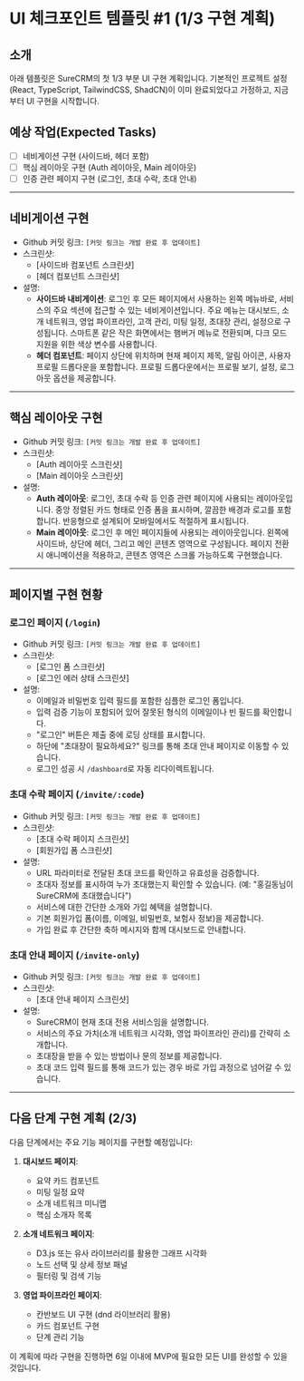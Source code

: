 # UI 체크포인트 템플릿 #1 (1/3 구현 계획)

## 소개

아래 템플릿은 SureCRM의 첫 1/3 부분 UI 구현 계획입니다. 기본적인 프로젝트 설정(React, TypeScript, TailwindCSS, ShadCN)이 이미 완료되었다고 가정하고, 지금부터 UI 구현을 시작합니다.

## 예상 작업(Expected Tasks)

- [ ] 네비게이션 구현 (사이드바, 헤더 포함)
- [ ] 핵심 레이아웃 구현 (Auth 레이아웃, Main 레이아웃)
- [ ] 인증 관련 페이지 구현 (로그인, 초대 수락, 초대 안내)

---

## 네비게이션 구현

- Github 커밋 링크: `[커밋 링크는 개발 완료 후 업데이트]`
- 스크린샷:
  - [사이드바 컴포넌트 스크린샷]
  - [헤더 컴포넌트 스크린샷]
- 설명:
  - **사이드바 내비게이션**: 로그인 후 모든 페이지에서 사용하는 왼쪽 메뉴바로, 서비스의 주요 섹션에 접근할 수 있는 네비게이션입니다. 주요 메뉴는 대시보드, 소개 네트워크, 영업 파이프라인, 고객 관리, 미팅 일정, 초대장 관리, 설정으로 구성됩니다. 스마트폰 같은 작은 화면에서는 햄버거 메뉴로 전환되며, 다크 모드 지원을 위한 색상 변수를 사용합니다.
  - **헤더 컴포넌트**: 페이지 상단에 위치하며 현재 페이지 제목, 알림 아이콘, 사용자 프로필 드롭다운을 포함합니다. 프로필 드롭다운에서는 프로필 보기, 설정, 로그아웃 옵션을 제공합니다.

---

## 핵심 레이아웃 구현

- Github 커밋 링크: `[커밋 링크는 개발 완료 후 업데이트]`
- 스크린샷:
  - [Auth 레이아웃 스크린샷]
  - [Main 레이아웃 스크린샷]
- 설명:
  - **Auth 레이아웃**: 로그인, 초대 수락 등 인증 관련 페이지에 사용되는 레이아웃입니다. 중앙 정렬된 카드 형태로 인증 폼을 표시하며, 깔끔한 배경과 로고를 포함합니다. 반응형으로 설계되어 모바일에서도 적절하게 표시됩니다.
  - **Main 레이아웃**: 로그인 후 메인 페이지들에 사용되는 레이아웃입니다. 왼쪽에 사이드바, 상단에 헤더, 그리고 메인 콘텐츠 영역으로 구성됩니다. 페이지 전환 시 애니메이션을 적용하고, 콘텐츠 영역은 스크롤 가능하도록 구현했습니다.

---

## 페이지별 구현 현황

### 로그인 페이지 (`/login`)

- Github 커밋 링크: `[커밋 링크는 개발 완료 후 업데이트]`
- 스크린샷:
  - [로그인 폼 스크린샷]
  - [로그인 에러 상태 스크린샷]
- 설명:
  - 이메일과 비밀번호 입력 필드를 포함한 심플한 로그인 폼입니다.
  - 입력 검증 기능이 포함되어 있어 잘못된 형식의 이메일이나 빈 필드를 확인합니다.
  - "로그인" 버튼은 제출 중에 로딩 상태를 표시합니다.
  - 하단에 "초대장이 필요하세요?" 링크를 통해 초대 안내 페이지로 이동할 수 있습니다.
  - 로그인 성공 시 `/dashboard`로 자동 리다이렉트됩니다.

### 초대 수락 페이지 (`/invite/:code`)

- Github 커밋 링크: `[커밋 링크는 개발 완료 후 업데이트]`
- 스크린샷:
  - [초대 수락 페이지 스크린샷]
  - [회원가입 폼 스크린샷]
- 설명:
  - URL 파라미터로 전달된 초대 코드를 확인하고 유효성을 검증합니다.
  - 초대자 정보를 표시하여 누가 초대했는지 확인할 수 있습니다. (예: "홍길동님이 SureCRM에 초대했습니다")
  - 서비스에 대한 간단한 소개와 가입 혜택을 설명합니다.
  - 기본 회원가입 폼(이름, 이메일, 비밀번호, 보험사 정보)을 제공합니다.
  - 가입 완료 후 간단한 축하 메시지와 함께 대시보드로 안내합니다.

### 초대 안내 페이지 (`/invite-only`)

- Github 커밋 링크: `[커밋 링크는 개발 완료 후 업데이트]`
- 스크린샷:
  - [초대 안내 페이지 스크린샷]
- 설명:
  - SureCRM이 현재 초대 전용 서비스임을 설명합니다.
  - 서비스의 주요 가치(소개 네트워크 시각화, 영업 파이프라인 관리)를 간략히 소개합니다.
  - 초대장을 받을 수 있는 방법이나 문의 정보를 제공합니다.
  - 초대 코드 입력 필드를 통해 코드가 있는 경우 바로 가입 과정으로 넘어갈 수 있습니다.

---

## 다음 단계 구현 계획 (2/3)

다음 단계에서는 주요 기능 페이지를 구현할 예정입니다:

1. **대시보드 페이지**:

   - 요약 카드 컴포넌트
   - 미팅 일정 요약
   - 소개 네트워크 미니맵
   - 핵심 소개자 목록

2. **소개 네트워크 페이지**:

   - D3.js 또는 유사 라이브러리를 활용한 그래프 시각화
   - 노드 선택 및 상세 정보 패널
   - 필터링 및 검색 기능

3. **영업 파이프라인 페이지**:
   - 칸반보드 UI 구현 (dnd 라이브러리 활용)
   - 카드 컴포넌트 구현
   - 단계 관리 기능

이 계획에 따라 구현을 진행하면 6일 이내에 MVP에 필요한 모든 UI를 완성할 수 있을 것입니다.
